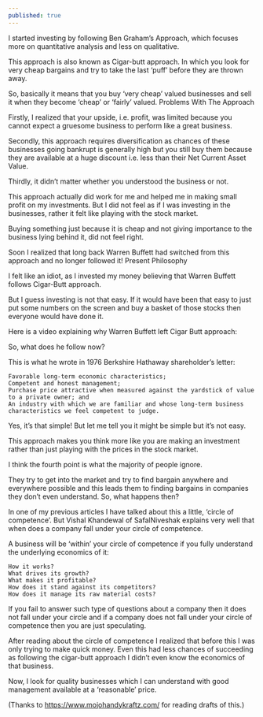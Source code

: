 ```yaml
---
published: true
---
```

I started investing by following Ben Graham’s Approach, which focuses more on quantitative analysis and less on qualitative.

This approach is also known as Cigar-butt approach. In which you look for very cheap bargains and try to take the last ‘puff’ before they are thrown away.

So, basically it means that you buy ‘very cheap’ valued businesses and sell it when they become ‘cheap’ or ‘fairly’ valued.
Problems With The Approach

Firstly, I realized that your upside, i.e. profit, was limited because you cannot expect a gruesome business to perform like a great business.

Secondly, this approach requires diversification as chances of these businesses going bankrupt is generally high but you still buy them because they are available at a huge discount i.e. less than their Net Current Asset Value.

Thirdly, it didn’t matter whether you understood the business or not.

This approach actually did work for me and helped me in making small profit on my investments. But I did not feel as if I was investing in the businesses, rather it felt like playing with the stock market.

Buying something just because it is cheap and not giving importance to the business lying behind it, did not feel right.

Soon I realized that long back Warren Buffett had switched from this approach and no longer followed it!
Present Philosophy

I felt like an idiot, as I invested my money believing that Warren Buffett follows Cigar-Butt approach.

But I guess investing is not that easy. If it would have been that easy to just put some numbers on the screen and buy a basket of those stocks then everyone would have done it.

Here is a video explaining why Warren Buffett left Cigar Butt approach:

So, what does he follow now?

This is what he wrote in 1976 Berkshire Hathaway shareholder’s letter:

    Favorable long-term economic characteristics;
    Competent and honest management;
    Purchase price attractive when measured against the yardstick of value to a private owner; and
    An industry with which we are familiar and whose long-term business characteristics we feel competent to judge.

Yes, it’s that simple! But let me tell you it might be simple but it’s not easy.

This approach makes you think more like you are making an investment rather than just playing with the prices in the stock market.

I think the fourth point is what the majority of people ignore.

They try to get into the market and try to find bargain anywhere and everywhere possible and this leads them to finding bargains in companies they don’t even understand.
So, what happens then?

In one of my previous articles I have talked about this a little, ‘circle of competence’. But Vishal Khandewal of SafalNiveshak explains very well that when does a company fall under your circle of competence.

A business will be ‘within’ your circle of competence if you fully understand the underlying economics of it:

    How it works?
    What drives its growth?
    What makes it profitable?
    How does it stand against its competitors?
    How does it manage its raw material costs?

If you fail to answer such type of questions about a company then it does not fall under your circle and if a company does not fall under your circle of competence then you are just speculating.

After reading about the circle of competence I realized that before this I was only trying to make quick money. Even this had less chances of succeeding as following the cigar-butt approach I didn’t even know the economics of that business.

Now, I look for quality businesses which I can understand with good management available at a ‘reasonable’ price.

(Thanks to https://www.mojohandykraftz.com/  for reading drafts of this.)
